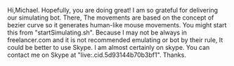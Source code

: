 Hi,Michael.
Hopefully, you are doing great!
I am so grateful for delivering our simulating bot.
There, The movements are based on the concept of bezier curve so it generates human-like mouse movements.
You might start this from "startSimulating.sh".
Because I may not be always in freelancer.com and it is not recommended emulating or bot by their rule, It could be better to use Skype.
I am almost certainly on skype. You can contact me on Skype at "live:.cid.5d93144b70b3bf1".
Thanks.
